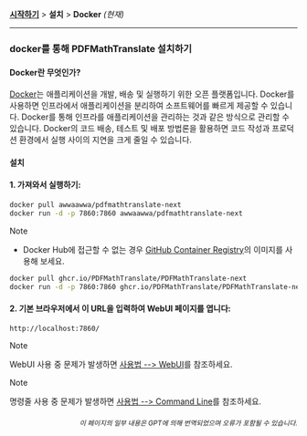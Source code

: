 [**시작하기**](./getting-started.md) > **설치** > **Docker** _(현재)_

---

### docker를 통해 PDFMathTranslate 설치하기

#### Docker란 무엇인가?

[Docker](https://docs.docker.com/get-started/docker-overview/)는 애플리케이션을 개발, 배송 및 실행하기 위한 오픈 플랫폼입니다. Docker를 사용하면 인프라에서 애플리케이션을 분리하여 소프트웨어를 빠르게 제공할 수 있습니다. Docker를 통해 인프라를 애플리케이션을 관리하는 것과 같은 방식으로 관리할 수 있습니다. Docker의 코드 배송, 테스트 및 배포 방법론을 활용하면 코드 작성과 프로덕션 환경에서 실행 사이의 지연을 크게 줄일 수 있습니다.

#### 설치

<h4>1. 가져와서 실행하기:</h4>

```bash
docker pull awwaawwa/pdfmathtranslate-next
docker run -d -p 7860:7860 awwaawwa/pdfmathtranslate-next
```

> [!NOTE]
> 
> - Docker Hub에 접근할 수 없는 경우 [GitHub Container Registry](https://github.com/PDFMathTranslate/PDFMathTranslate-next/pkgs/container/pdfmathtranslate)의 이미지를 사용해 보세요.
> 
> ```bash
> docker pull ghcr.io/PDFMathTranslate/PDFMathTranslate-next
> docker run -d -p 7860:7860 ghcr.io/PDFMathTranslate/PDFMathTranslate-next
> ```

<h4>2. 기본 브라우저에서 이 URL을 입력하여 WebUI 페이지를 엽니다:</h4>

```
http://localhost:7860/
```

> [!NOTE]
> WebUI 사용 중 문제가 발생하면 [사용법 --> WebUI](./USAGE_webui.md)를 참조하세요.

> [!NOTE]
> 명령줄 사용 중 문제가 발생하면 [사용법 --> Command Line](./USAGE_commandline.md)를 참조하세요.

<!-- 
#### 클라우드 서비스에서 도커 배포를 위한:

<div>
<a href="https://www.heroku.com/deploy?template=https://github.com/PDFMathTranslate/PDFMathTranslate-next">
  <img src="https://www.herokucdn.com/deploy/button.svg" alt="Deploy" height="26"></a>
<a href="https://render.com/deploy">
  <img src="https://render.com/images/deploy-to-render-button.svg" alt="Deploy to Koyeb" height="26"></a>
<a href="https://zeabur.com/templates/5FQIGX?referralCode=reycn">
  <img src="https://zeabur.com/button.svg" alt="Deploy on Zeabur" height="26"></a>
<a href="https://app.koyeb.com/deploy?type=git&builder=buildpack&repository=github.com/PDFMathTranslate/PDFMathTranslate-next&branch=main&name=pdf-math-translate">
  <img src="https://www.koyeb.com/static/images/deploy/button.svg" alt="Deploy to Koyeb" height="26"></a>
</div>

-->

<div align="right"> 
<h6><small>이 페이지의 일부 내용은 GPT에 의해 번역되었으며 오류가 포함될 수 있습니다.</small></h6>
